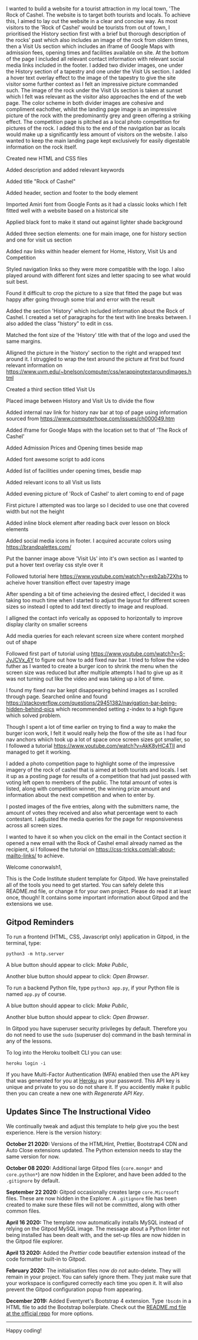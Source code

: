 I wanted to build a website for a tourist attraction in my local town, 'The Rock of Cashel. The website is to target both tourists and locals. To achieve this, I aimed to lay out the website in a clear and concise way. As most visitors to the 'Rock of Cashel' would be tourists from out of town, I prioritised the History section first with a brief but thorough description of the rocks' past which also includes an image of the rock from oldern times, then a Visit Us section which includes an iframe of Google Maps with admission fees, opening times and facilities available on site. At the bottom of the page I included all relevant contact information with relevant social media links included in the footer. I added two divider images, one under the History section of a tapestry and one under the Visit Us section. I added a hover text overlay effect to the image of the tapestry to give the site visitor some further context as I felt an impressive picture commanded such. The image of the rock under the Visit Us section is taken at sunset which I felt was relevant as the visitor also approaches the end of the web page. The color scheme in both divider images are cohesive and compliment eachother, whilst the landing page image is an impressive picture of the rock with the predominantly grey and green offering a striking effect. The competition page is pitched as a local photo competition for pictures of the rock. I added this to the end of the navigation bar as locals would make up a significantly less amount of visitors on the website. I also wanted to keep the main landing page kept exclusively for easily digestable information on the rock itself.

Created new HTML and CSS files

Added description and added relevant keywords

Added title "Rock of Cashel"

Added header, section and footer to the body element

Imported Amiri font from Google Fonts as it had a classic looks which I felt fitted well with a website based on a historical site

Applied black font to make it stand out against lighter shade background

Added three section elements: one for main image, one for history section and one for visit us section

Added nav links within header element for Home, History, Visit Us and Competition 

Styled navigation links so they were more compatible with the logo. I also played around with different font sizes and letter spacing to see what would suit best.

Found it difficult to crop the picture to a size that fitted the page but was happy after going through some trial and error with the result

Added the section 'History' which included information about the Rock of Cashel. I created a set of paragraphs for the text with line breaks between. I also added the class "history" to edit in css.

Matched the font size of the 'History' title with that of the logo and used the same margins.

Alligned the picture in the 'history' section to the right and wrapped text around it. I struggled to wrap the text around the picture at first but found relevant information on https://www.uvm.edu/~bnelson/computer/css/wrappingtextaroundimages.html

Created a third section titled Visit Us

Placed image between History and Visit Us to divide the flow

Added internal nav link for history nav bar at top of page using information sourced from https://www.computerhope.com/issues/ch000049.htm

Added iframe for Google Maps with the location set to that of 'The Rock of Cashel'

Added Admission Prices and Opening times beside map

Added font awesome script to add icons 

Added list of facilities under opening times, besdie map

Added relevant icons to all Visit us lists

Added evening picture of 'Rock of Cashel' to alert coming to end of page

First picture I attempted was too large so I decided to use one that covered width but not the height

Added inline block element after reading back over lesson on block elements

Added social media icons in footer. I acquired accurate colors using https://brandpalettes.com/

Put the banner image above 'Visit Us' into it's own section as I wanted tp put a hover text overlay css style over it

Followed tutorial here https://www.youtube.com/watch?v=exb2ab72Xhs to acheive hover transition effect over tapestry image

After spending a bit of time acheieving the desired effect, I decided it was taking too much time when I started to adjust the layout for different screen sizes so instead I opted to add text directly to image and reupload.

I alligned the contact info verically as opposed to horizontally to improve display clarity on smaller screens

Add media queries for each relevant screen size where content morphed out of shape

Followed first part of tutorial using https://www.youtube.com/watch?v=S-JyJCVx_4Y to figure out how to add fixed nav bar. I tried to follow the video futher as I wanted to create a burger icon to shrink the menu when the screen size was reduced but after multiple attempts I had to give up as it was not turning out like the video and was taking up a lot of time.

I found my fixed nav bar kept disappearing behind images as I scrolled through page. Searched online and found https://stackoverflow.com/questions/29451382/navigation-bar-being-hidden-behind-pics which recommended setting z-index to a high figure which solved problem.

Though I spent a lot of time earlier on trying to find a way to make the burger icon work, I felt it would really help the flow of the site as I had four nav anchors whiich took up a lot of space once screen sizes got smaller, so I followed a tutorial https://www.youtube.com/watch?v=AkK8yHC4TlI and managed to get it working.

I added a photo competition page to highlight some of the impressive imagery of the rock of cashel that is aimed at both tourists and locals. I set it up as a posting page for results of a competition that had just passed with voting left open to members of the public. The total amount of votes is listed, along with competition winner, the winning prize amount and information about the next competition and when to enter by. 

I posted images of the five entries, along with the submitters name, the amount of votes they received and also what percentage went to each contestant. I adjusted the media queries for the page for responsiveness across all screen sizes.

I wanted to have it so when you click on the email in the Contact section it opened a new email with the Rock of Cashel email already named as the recipient, si I followed the tutorial on https://css-tricks.com/all-about-mailto-links/ to achieve.














Welcome conorwalsh1,

This is the Code Institute student template for Gitpod. We have preinstalled all of the tools you need to get started. You can safely delete this README.md file, or change it for your own project. Please do read it at least once, though! It contains some important information about Gitpod and the extensions we use.

## Gitpod Reminders

To run a frontend (HTML, CSS, Javascript only) application in Gitpod, in the terminal, type:

`python3 -m http.server`

A blue button should appear to click: _Make Public_,

Another blue button should appear to click: _Open Browser_.

To run a backend Python file, type `python3 app.py`, if your Python file is named `app.py` of course.

A blue button should appear to click: _Make Public_,

Another blue button should appear to click: _Open Browser_.

In Gitpod you have superuser security privileges by default. Therefore you do not need to use the `sudo` (superuser do) command in the bash terminal in any of the lessons.

To log into the Heroku toolbelt CLI you can use:

`heroku login -i`

If you have Multi-Factor Authentication (MFA) enabled then use the API key that was generated for you at [Heroku](https://dashboard.heroku.com/account) as your password.
This API key is unique and private to you so do not share it. If you accidently make it public then you can create a new one with _Regenerate API Key_.

## Updates Since The Instructional Video

We continually tweak and adjust this template to help give you the best experience. Here is the version history:

**October 21 2020:** Versions of the HTMLHint, Prettier, Bootstrap4 CDN and Auto Close extensions updated. The Python extension needs to stay the same version for now.

**October 08 2020:** Additional large Gitpod files (`core.mongo*` and `core.python*`) are now hidden in the Explorer, and have been added to the `.gitignore` by default.

**September 22 2020:** Gitpod occasionally creates large `core.Microsoft` files. These are now hidden in the Explorer. A `.gitignore` file has been created to make sure these files will not be committed, along with other common files.

**April 16 2020:** The template now automatically installs MySQL instead of relying on the Gitpod MySQL image. The message about a Python linter not being installed has been dealt with, and the set-up files are now hidden in the Gitpod file explorer.

**April 13 2020:** Added the _Prettier_ code beautifier extension instead of the code formatter built-in to Gitpod.

**February 2020:** The initialisation files now _do not_ auto-delete. They will remain in your project. You can safely ignore them. They just make sure that your workspace is configured correctly each time you open it. It will also prevent the Gitpod configuration popup from appearing.

**December 2019:** Added Eventyret's Bootstrap 4 extension. Type `!bscdn` in a HTML file to add the Bootstrap boilerplate. Check out the <a href="https://github.com/Eventyret/vscode-bcdn" target="_blank">README.md file at the official repo</a> for more options.

---

Happy coding!

